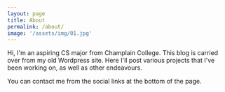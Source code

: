 ```yaml
---
layout: page
title: About
permalink: /about/
image: '/assets/img/01.jpg'
---
```


Hi, I'm an aspiring CS major from Champlain College. This blog is carried over from my old Wordpress site. Here I'll post various projects that I've been working on, as well as other endeavours. 

You can contact me from the social links at the bottom of the page. 

